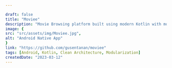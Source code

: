 ```yaml
---

draft: false
title: "Moviee"
description: "Movie Browsing platform built using modern Kotlin with modularization strategy and MVVM + Clean Architecture"
image: {
src: "src/assets/img/Moviee.jpg",
alt: "Android Native App"
}
link: "https://github.com/gusentanan/moviee"
tags: [Android, Kotlin, Clean Architecture, Modularization]
createdDate: "2023-03-12"
---
```

